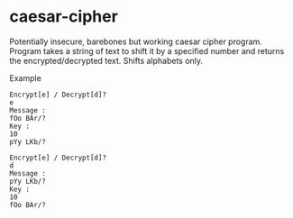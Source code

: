 # caesar-cipher
Potentially insecure, barebones but working caesar cipher program.
Program takes a string of text to shift it by a specified number and returns the encrypted/decrypted text. Shifts alphabets only.

Example
````
Encrypt[e] / Decrypt[d]?
e
Message :
fOo BAr/?       
Key :
10
pYy LKb/?

Encrypt[e] / Decrypt[d]?
d
Message :
pYy LKb/?
Key :
10
fOo BAr/?
````